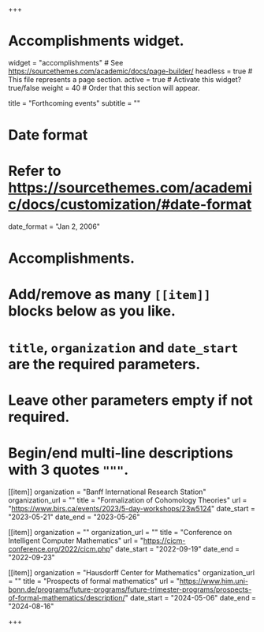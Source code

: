 +++
# Accomplishments widget.
widget = "accomplishments"  # See https://sourcethemes.com/academic/docs/page-builder/
headless = true  # This file represents a page section.
active = true  # Activate this widget? true/false
weight = 40  # Order that this section will appear.

title = "Forthcoming events"
subtitle = ""

# Date format
#   Refer to https://sourcethemes.com/academic/docs/customization/#date-format
date_format = "Jan 2, 2006"

# Accomplishments.
#   Add/remove as many `[[item]]` blocks below as you like.
#   `title`, `organization` and `date_start` are the required parameters.
#   Leave other parameters empty if not required.
#   Begin/end multi-line descriptions with 3 quotes `"""`.

[[item]]
  organization = "Banff International Research Station"
  organization_url = ""
  title = "Formalization of Cohomology Theories"
  url = "https://www.birs.ca/events/2023/5-day-workshops/23w5124"
  date_start = "2023-05-21"
  date_end = "2023-05-26"

[[item]]
  organization = ""
  organization_url = ""
  title = "Conference on Intelligent Computer Mathematics"
  url = "https://cicm-conference.org/2022/cicm.php"
  date_start = "2022-09-19"
  date_end = "2022-09-23"

[[item]]
  organization = "Hausdorff Center for Mathematics"
  organization_url = ""
  title = "Prospects of formal mathematics"
  url = "https://www.him.uni-bonn.de/programs/future-programs/future-trimester-programs/prospects-of-formal-mathematics/description/"
  date_start = "2024-05-06"
  date_end = "2024-08-16"

+++
